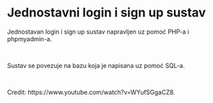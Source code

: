 <h1>Jednostavni login i sign up sustav</h1>

<p>Jednostavan login i sign up sustav napravljen uz pomoć PHP-a i phpmyadmin-a.</p>
<br>
<p>Sustav se povezuje na bazu koja je napisana uz pomoć SQL-a.</p>
<br>
<p>Credit: https://www.youtube.com/watch?v=WYufSGgaCZ8.<p>